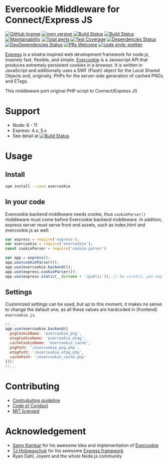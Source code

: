 # Evercookie Middleware for Connect/Express JS

[![GitHub license](https://img.shields.io/badge/license-MIT-blue.svg)]()
[![npm version](https://img.shields.io/npm/v/evercookie.svg?style=flat)](https://www.npmjs.com/package/evercookie)
[![Build Status](https://travis-ci.org/truongsinh/node-evercookie.svg?branch=master)](https://travis-ci.org/truongsinh/node-evercookie)
[![Build Status](https://api.cirrus-ci.com/github/truongsinh/node-evercookie.svg)](https://cirrus-ci.com/github/truongsinh/node-evercookie)
[![Maintainability](https://api.codeclimate.com/v1/badges/7fc8c5c2a043171b8a82/maintainability)](https://codeclimate.com/github/truongsinh/node-evercookie/maintainability)
[![Total alerts](https://img.shields.io/lgtm/alerts/g/truongsinh/node-evercookie.svg?logo=lgtm&logoWidth=18)](https://lgtm.com/projects/g/truongsinh/node-evercookie/alerts/)
[![Test Coverage](https://api.codeclimate.com/v1/badges/7fc8c5c2a043171b8a82/test_coverage)](https://codeclimate.com/github/truongsinh/node-evercookie/test_coverage)
[![Dependencies Status](https://david-dm.org/truongsinh/node-evercookie.svg)](https://david-dm.org/truongsinh/node-evercookie)
[![DevDependencies Status](https://david-dm.org/truongsinh/node-evercookie/dev-status.svg)](https://david-dm.org/truongsinh/node-evercookie?type=dev)
[![PRs Welcome](https://img.shields.io/badge/PRs-welcome-brightgreen.svg)]()
[![code style: prettier](https://img.shields.io/badge/code_style-prettier-ff69b4.svg?style=flat-square)](https://github.com/prettier/prettier)

[Express](http://expressjs.com) is a sinatra inspired web development framework for node.js, insanely fast, flexible, and simple.
[Evercookie](http://samy.pl/evercookie/) is a Javascript API that produces extremely persistent cookies in a browser.
It is written in JavaScript and additionally uses a SWF (Flash) object for the Local Shared Objects and,
originally, PHPs for the server-side generation of cached PNGs and ETags.

This middleware port original PHP script to Connect/Express JS

# Support
- Node: 6 - 11
- Express: 4.x, 5.x
- See detail at [![Build Status](https://api.cirrus-ci.com/github/truongsinh/node-evercookie.svg)](https://cirrus-ci.com/github/truongsinh/node-evercookie)

# Usage

## Install
```bash
npm install --save evercookie
```

## In your code
Evercookie backend middleware needs cookie, thus `cookieParser()` middleware must come before Evercookie backend middleware.
In addition, express server must serve front end assets, such as index.html and evercookie.js as well.
```js
var express = require('express');
var evercookie = require('evercookie');
const cookieParser = require('cookie-parser')

var app = express();
app.use(cookieParser());
app.use(evercookie.backend());
app.use(express.cookieParser());
app.use(express.static(__dirname + '/public')); // be careful, you may want to use path.join instead!
```

## Settings
Customized settings can be used, but up to this moment, it makes no sense to change the dafault one,
as all these values are hardcoded in (frontend) `evercookie.js`.
```js
//...
app.use(evercookie.backend({
  pngCookieName: 'evercookie_png',
  etagCookieName: 'evercookie_etag',
  cacheCookieName: 'evercookie_cache',
  pngPath: '/evercookie_png.php',
  etagPath: '/evercookie_etag.php',
  cachePath: '/evercookie_cache.php'
}));
//...
```

# Contributing
- [Contrubuting guideline](./CONTRIBUTING.md)
- [Code of Conduct](./CODE_OF_CONDUCT.md)
- [MIT licensed](./LICENSE)

# Acknowledgement
- [Samy Kamkar](https://github.com/samyk) for his awesome idea and implementation of [Evercookie](http://samy.pl/evercookie/)
- [TJ Holowaychuk](https://github.com/tj) for his awesome [Express framework](http://expressjs.com/)
- Ryan Dahl, Joyent and the whole Node.js community
